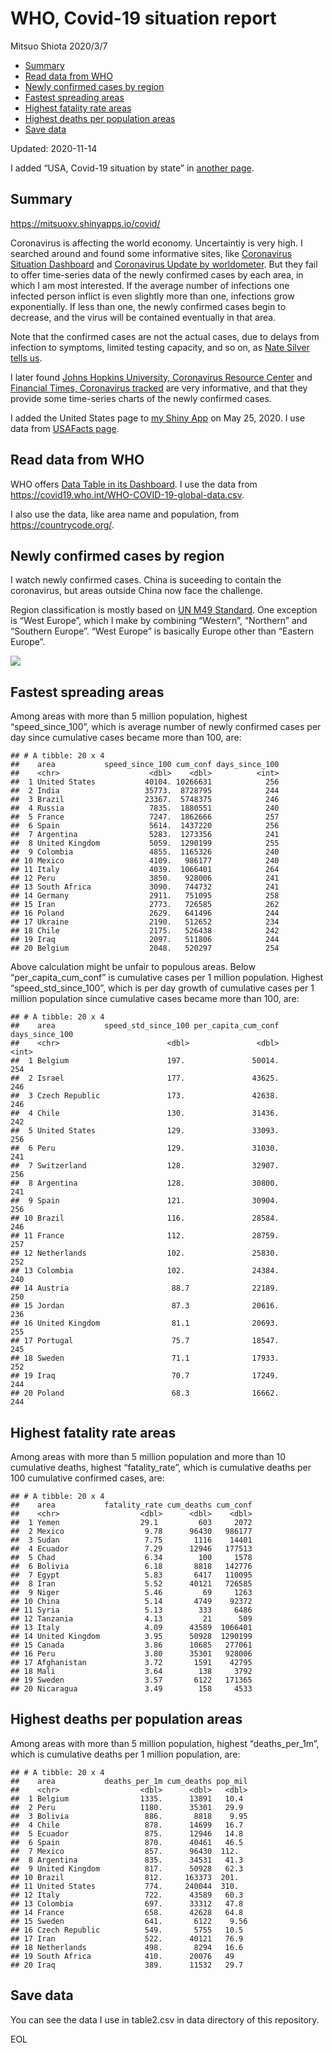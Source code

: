 WHO, Covid-19 situation report
================
Mitsuo Shiota
2020/3/7

  - [Summary](#summary)
  - [Read data from WHO](#read-data-from-who)
  - [Newly confirmed cases by region](#newly-confirmed-cases-by-region)
  - [Fastest spreading areas](#fastest-spreading-areas)
  - [Highest fatality rate areas](#highest-fatality-rate-areas)
  - [Highest deaths per population
    areas](#highest-deaths-per-population-areas)
  - [Save data](#save-data)

Updated: 2020-11-14

I added “USA, Covid-19 situation by state” in [another page](USA.md).

## Summary

<https://mitsuoxv.shinyapps.io/covid/>

Coronavirus is affecting the world economy. Uncertaintiy is very high. I
searched around and found some informative sites, like [Coronavirus
Situation
Dashboard](https://who.maps.arcgis.com/apps/opsdashboard/index.html#/c88e37cfc43b4ed3baf977d77e4a0667)
and [Coronavirus Update by
worldometer](https://www.worldometers.info/coronavirus/). But they fail
to offer time-series data of the newly confirmed cases by each area, in
which I am most interested. If the average number of infections one
infected person inflict is even slightly more than one, infections grow
exponentially. If less than one, the newly confirmed cases begin to
decrease, and the virus will be contained eventually in that area.

Note that the confirmed cases are not the actual cases, due to delays
from infection to symptoms, limited testing capacity, and so on, as
[Nate Silver tells
us](https://fivethirtyeight.com/features/coronavirus-case-counts-are-meaningless/).

I later found [Johns Hopkins University, Coronavirus Resource
Center](https://coronavirus.jhu.edu/) and [Financial Times, Coronavirus
tracked](https://www.ft.com/content/a26fbf7e-48f8-11ea-aeb3-955839e06441)
are very informative, and that they provide some time-series charts of
the newly confirmed cases.

I added the United States page to [my Shiny
App](https://mitsuoxv.shinyapps.io/covid/) on May 25, 2020. I use data
from [USAFacts
page](https://usafacts.org/visualizations/coronavirus-covid-19-spread-map/).

## Read data from WHO

WHO offers [Data Table in its Dashboard](https://covid19.who.int/table).
I use the data from
<https://covid19.who.int/WHO-COVID-19-global-data.csv>.

I also use the data, like area name and population, from
<https://countrycode.org/>.

## Newly confirmed cases by region

I watch newly confirmed cases. China is suceeding to contain the
coronavirus, but areas outside China now face the challenge.

Region classification is mostly based on [UN M49
Standard](https://unstats.un.org/unsd/methodology/m49/). One exception
is “West Europe”, which I make by combining “Western”, “Northern” and
“Southern Europe”. “West Europe” is basically Europe other than
“Eastern Europe”.

![](README_files/figure-gfm/chart-1.png)<!-- -->

## Fastest spreading areas

Among areas with more than 5 million population, highest
“speed\_since\_100”, which is average number of newly confirmed cases
per day since cumulative cases became more than 100, are:

    ## # A tibble: 20 x 4
    ##    area           speed_since_100 cum_conf days_since_100
    ##    <chr>                    <dbl>    <dbl>          <int>
    ##  1 United States           40104. 10266631            256
    ##  2 India                   35773.  8728795            244
    ##  3 Brazil                  23367.  5748375            246
    ##  4 Russia                   7835.  1880551            240
    ##  5 France                   7247.  1862666            257
    ##  6 Spain                    5614.  1437220            256
    ##  7 Argentina                5283.  1273356            241
    ##  8 United Kingdom           5059.  1290199            255
    ##  9 Colombia                 4855.  1165326            240
    ## 10 Mexico                   4109.   986177            240
    ## 11 Italy                    4039.  1066401            264
    ## 12 Peru                     3850.   928006            241
    ## 13 South Africa             3090.   744732            241
    ## 14 Germany                  2911.   751095            258
    ## 15 Iran                     2773.   726585            262
    ## 16 Poland                   2629.   641496            244
    ## 17 Ukraine                  2190.   512652            234
    ## 18 Chile                    2175.   526438            242
    ## 19 Iraq                     2097.   511806            244
    ## 20 Belgium                  2048.   520297            254

Above calculation might be unfair to populous areas. Below
“per\_capita\_cum\_conf” is cumulative cases per 1 million population.
Highest “speed\_std\_since\_100”, which is per day growth of cumulative
cases per 1 million population since cumulative cases became more than
100, are:

    ## # A tibble: 20 x 4
    ##    area           speed_std_since_100 per_capita_cum_conf days_since_100
    ##    <chr>                        <dbl>               <dbl>          <int>
    ##  1 Belgium                      197.               50014.            254
    ##  2 Israel                       177.               43625.            246
    ##  3 Czech Republic               173.               42638.            246
    ##  4 Chile                        130.               31436.            242
    ##  5 United States                129.               33093.            256
    ##  6 Peru                         129.               31030.            241
    ##  7 Switzerland                  128.               32907.            256
    ##  8 Argentina                    128.               30800.            241
    ##  9 Spain                        121.               30904.            256
    ## 10 Brazil                       116.               28584.            246
    ## 11 France                       112.               28759.            257
    ## 12 Netherlands                  102.               25830.            252
    ## 13 Colombia                     102.               24384.            240
    ## 14 Austria                       88.7              22189.            250
    ## 15 Jordan                        87.3              20616.            236
    ## 16 United Kingdom                81.1              20693.            255
    ## 17 Portugal                      75.7              18547.            245
    ## 18 Sweden                        71.1              17933.            252
    ## 19 Iraq                          70.7              17249.            244
    ## 20 Poland                        68.3              16662.            244

## Highest fatality rate areas

Among areas with more than 5 million population and more than 10
cumulative deaths, highest “fatality\_rate”, which is cumulative deaths
per 100 cumulative confirmed cases, are:

    ## # A tibble: 20 x 4
    ##    area           fatality_rate cum_deaths cum_conf
    ##    <chr>                  <dbl>      <dbl>    <dbl>
    ##  1 Yemen                  29.1         603     2072
    ##  2 Mexico                  9.78      96430   986177
    ##  3 Sudan                   7.75       1116    14401
    ##  4 Ecuador                 7.29      12946   177513
    ##  5 Chad                    6.34        100     1578
    ##  6 Bolivia                 6.18       8818   142776
    ##  7 Egypt                   5.83       6417   110095
    ##  8 Iran                    5.52      40121   726585
    ##  9 Niger                   5.46         69     1263
    ## 10 China                   5.14       4749    92372
    ## 11 Syria                   5.13        333     6486
    ## 12 Tanzania                4.13         21      509
    ## 13 Italy                   4.09      43589  1066401
    ## 14 United Kingdom          3.95      50928  1290199
    ## 15 Canada                  3.86      10685   277061
    ## 16 Peru                    3.80      35301   928006
    ## 17 Afghanistan             3.72       1591    42795
    ## 18 Mali                    3.64        138     3792
    ## 19 Sweden                  3.57       6122   171365
    ## 20 Nicaragua               3.49        158     4533

## Highest deaths per population areas

Among areas with more than 5 million population, highest
“deaths\_per\_1m”, which is cumulative deaths per 1 million
population, are:

    ## # A tibble: 20 x 4
    ##    area           deaths_per_1m cum_deaths pop_mil
    ##    <chr>                  <dbl>      <dbl>   <dbl>
    ##  1 Belgium                1335.      13891   10.4 
    ##  2 Peru                   1180.      35301   29.9 
    ##  3 Bolivia                 886.       8818    9.95
    ##  4 Chile                   878.      14699   16.7 
    ##  5 Ecuador                 875.      12946   14.8 
    ##  6 Spain                   870.      40461   46.5 
    ##  7 Mexico                  857.      96430  112.  
    ##  8 Argentina               835.      34531   41.3 
    ##  9 United Kingdom          817.      50928   62.3 
    ## 10 Brazil                  812.     163373  201.  
    ## 11 United States           774.     240044  310.  
    ## 12 Italy                   722.      43589   60.3 
    ## 13 Colombia                697.      33312   47.8 
    ## 14 France                  658.      42628   64.8 
    ## 15 Sweden                  641.       6122    9.56
    ## 16 Czech Republic          549.       5755   10.5 
    ## 17 Iran                    522.      40121   76.9 
    ## 18 Netherlands             498.       8294   16.6 
    ## 19 South Africa            410.      20076   49   
    ## 20 Iraq                    389.      11532   29.7

## Save data

You can see the data I use in table2.csv in data directory of this
repository.

EOL
